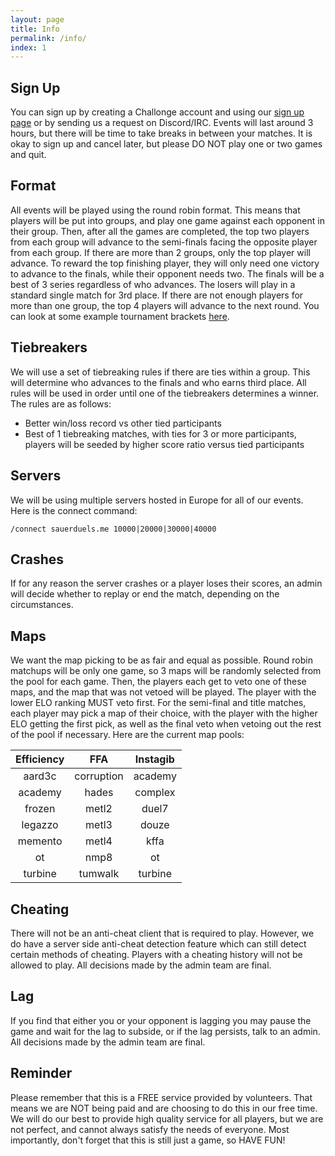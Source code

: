 ```yaml
---
layout: page
title: Info
permalink: /info/
index: 1
---
```


## Sign Up

You can sign up by creating a Challonge account and using our [sign up page](/sign-up/) or by sending us a request on Discord/IRC. Events will last around 3 hours, but there will be time to take breaks in between your matches. It is okay to sign up and cancel later, but please DO NOT play one or two games and quit.

## Format

All events will be played using the round robin format. This means that players will be put into groups, and play one game against each opponent in their group. Then, after all the games are completed, the top two players from each group will advance to the semi-finals facing the opposite player from each group. If there are more than 2 groups, only the top player will advance. To reward the top finishing player, they will only need one victory to advance to the finals, while their opponent needs two. The finals will be a best of 3 series regardless of who advances. The losers will play in a standard single match for 3rd place. If there are not enough players for more than one group, the top 4 players will advance to the next round. You can look at some example tournament brackets [here](http://sauerduels.challonge.com/).

## Tiebreakers

We will use a set of tiebreaking rules if there are ties within a group. This will determine who advances to the finals and who earns third place. All rules will be used in order until one of the tiebreakers determines a winner. The rules are as follows:

* Better win/loss record vs other tied participants
* Best of 1 tiebreaking matches, with ties for 3 or more participants, players will be seeded by higher score ratio versus tied participants

## Servers

We will be using multiple servers hosted in Europe for all of our events. Here is the connect command:

`/connect sauerduels.me 10000|20000|30000|40000`

## Crashes

If for any reason the server crashes or a player loses their scores, an admin will decide whether to replay or end the match, depending on the circumstances.

## Maps

We want the map picking to be as fair and equal as possible. Round robin matchups will be only one game, so 3 maps will be randomly selected from the pool for each game. Then, the players each get to veto one of these maps, and the map that was not vetoed will be played. The player with the lower ELO ranking MUST veto first. For the semi-final and title matches, each player may pick a map of their choice, with the player with the higher ELO getting the first pick, as well as the final veto when vetoing out the rest of the pool if necessary. Here are the current map pools:

| Efficiency | FFA | Instagib |
| :--------: | :-: | :------: |
| aard3c | corruption | academy |
| academy | hades | complex |
| frozen | metl2 | duel7 |
| legazzo | metl3 | douze |
| memento | metl4 | kffa |
| ot | nmp8 | ot |
| turbine | tumwalk | turbine |

## Cheating

There will not be an anti-cheat client that is required to play. However, we do have a server side anti-cheat detection feature which can still detect certain methods of cheating. Players with a cheating history will not be allowed to play. All decisions made by the admin team are final.

## Lag

If you find that either you or your opponent is lagging you may pause the game and wait for the lag to subside, or if the lag persists, talk to an admin. All decisions made by the admin team are final.

## Reminder

Please remember that this is a FREE service provided by volunteers. That means we are NOT being paid and are choosing to do this in our free time. We will do our best to provide high quality service for all players, but we are not perfect, and cannot always satisfy the needs of everyone. Most importantly, don't forget that this is still just a game, so HAVE FUN!
